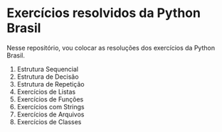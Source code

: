 # Exercícios resolvidos da Python Brasil

Nesse repositório, vou colocar as resoluções dos exercícios da Python Brasil.

1. Estrutura Sequencial
2. Estrutura de Decisão
3. Estrutura de Repetição
4. Exercícios de Listas
5. Exercícios de Funções
6. Exercícios com Strings
7. Exercícios de Arquivos
8. Exercícios de Classes
